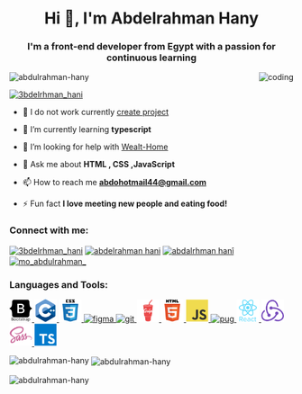 <h1 align="center">Hi 👋, I'm Abdelrahman Hany</h1>
<h3 align="center">I'm a front-end developer from Egypt with a passion for continuous learning</h3>
<img align= "right" alt="coding" width"200" src="https://camo.githubusercontent.com/19db51af5f90f1b152bc0b9078f5fe97053955be5074f03f17019c70345bdcdb/68747470733a2f2f6d69726f2e6d656469756d2e636f6d2f6d61782f313336302f302a37513379765349765f7430696f4a2d5a2e676966">
<p align="left"> <img src="https://komarev.com/ghpvc/?username=abdulrahman-hany&label=Profile%20views&color=0e75b6&style=flat" alt="abdulrahman-hany" /> </p>

<p align="left"> <a href="https://twitter.com/3bdelrhman_hani" target="blank"><img src="https://img.shields.io/twitter/follow/3bdelrhman_hani?logo=twitter&style=for-the-badge" alt="3bdelrhman_hani" /></a> </p>

- 🔭 I do not work currently [create project](https://github.com/Abdulrahman-Hany/Wealt-Home.git)

- 🌱 I’m currently learning **typescript**

- 🤝 I’m looking for help with [Wealt-Home](https://github.com/Abdulrahman-Hany/Wealt-Home.git)

- 💬 Ask me about **HTML , CSS ,JavaScript**

- 📫 How to reach me **abdohotmail44@gmail.com**

- ⚡ Fun fact **I love meeting new people and eating food!**

<h3 align="left">Connect with me:</h3>
<p align="left">
<a href="https://twitter.com/3bdelrhman_hani" target="blank"><img align="center" src="https://raw.githubusercontent.com/rahuldkjain/github-profile-readme-generator/master/src/images/icons/Social/twitter.svg" alt="3bdelrhman_hani" height="30" width="40" /></a>
<a href="https://linkedin.com/in/abdelrahman hani" target="blank"><img align="center" src="https://raw.githubusercontent.com/rahuldkjain/github-profile-readme-generator/master/src/images/icons/Social/linked-in-alt.svg" alt="abdelrahman hani" height="30" width="40" /></a>
<a href="https://fb.com/abdalrhman hanî" target="blank"><img align="center" src="https://raw.githubusercontent.com/rahuldkjain/github-profile-readme-generator/master/src/images/icons/Social/facebook.svg" alt="abdalrhman hanî" height="30" width="40" /></a>
<a href="https://instagram.com/mo_abdulrahman_" target="blank"><img align="center" src="https://raw.githubusercontent.com/rahuldkjain/github-profile-readme-generator/master/src/images/icons/Social/instagram.svg" alt="mo_abdulrahman_" height="30" width="40" /></a>
</p>

<h3 align="left">Languages and Tools:</h3>
<p align="left"> <a href="https://getbootstrap.com" target="_blank" rel="noreferrer"> <img src="https://raw.githubusercontent.com/devicons/devicon/master/icons/bootstrap/bootstrap-plain-wordmark.svg" alt="bootstrap" width="40" height="40"/> </a> <a href="https://www.w3schools.com/cpp/" target="_blank" rel="noreferrer"> <img src="https://raw.githubusercontent.com/devicons/devicon/master/icons/cplusplus/cplusplus-original.svg" alt="cplusplus" width="40" height="40"/> </a> <a href="https://www.w3schools.com/css/" target="_blank" rel="noreferrer"> <img src="https://raw.githubusercontent.com/devicons/devicon/master/icons/css3/css3-original-wordmark.svg" alt="css3" width="40" height="40"/> </a> <a href="https://www.figma.com/" target="_blank" rel="noreferrer"> <img src="https://www.vectorlogo.zone/logos/figma/figma-icon.svg" alt="figma" width="40" height="40"/> </a> <a href="https://git-scm.com/" target="_blank" rel="noreferrer"> <img src="https://www.vectorlogo.zone/logos/git-scm/git-scm-icon.svg" alt="git" width="40" height="40"/> </a> <a href="https://gulpjs.com" target="_blank" rel="noreferrer"> <img src="https://raw.githubusercontent.com/devicons/devicon/master/icons/gulp/gulp-plain.svg" alt="gulp" width="40" height="40"/> </a> <a href="https://www.w3.org/html/" target="_blank" rel="noreferrer"> <img src="https://raw.githubusercontent.com/devicons/devicon/master/icons/html5/html5-original-wordmark.svg" alt="html5" width="40" height="40"/> </a> <a href="https://developer.mozilla.org/en-US/docs/Web/JavaScript" target="_blank" rel="noreferrer"> <img src="https://raw.githubusercontent.com/devicons/devicon/master/icons/javascript/javascript-original.svg" alt="javascript" width="40" height="40"/> </a> <a href="https://pugjs.org" target="_blank" rel="noreferrer"> <img src="https://cdn.worldvectorlogo.com/logos/pug.svg" alt="pug" width="40" height="40"/> </a> <a href="https://reactjs.org/" target="_blank" rel="noreferrer"> <img src="https://raw.githubusercontent.com/devicons/devicon/master/icons/react/react-original-wordmark.svg" alt="react" width="40" height="40"/> </a> <a href="https://redux.js.org" target="_blank" rel="noreferrer"> <img src="https://raw.githubusercontent.com/devicons/devicon/master/icons/redux/redux-original.svg" alt="redux" width="40" height="40"/> </a> <a href="https://sass-lang.com" target="_blank" rel="noreferrer"> <img src="https://raw.githubusercontent.com/devicons/devicon/master/icons/sass/sass-original.svg" alt="sass" width="40" height="40"/> </a> <a href="https://www.typescriptlang.org/" target="_blank" rel="noreferrer"> <img src="https://raw.githubusercontent.com/devicons/devicon/master/icons/typescript/typescript-original.svg" alt="typescript" width="40" height="40"/> </a> </p>

<p><img align="left" src="https://github-readme-stats.vercel.app/api/top-langs?username=abdulrahman-hany&show_icons=true&locale=en&layout=compact" alt="abdulrahman-hany" /></p>

<p>&nbsp;<img align="center" src="https://github-readme-stats.vercel.app/api?username=abdulrahman-hany&show_icons=true&locale=en" alt="abdulrahman-hany" /></p>

<p><img align="center" src="https://github-readme-streak-stats.herokuapp.com/?user=abdulrahman-hany&" alt="abdulrahman-hany" /></p>
